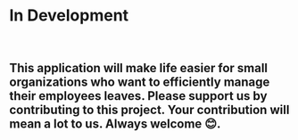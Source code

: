 <h1>In Development</h1>
<br>
<h2>
  This application will make life easier for small organizations who want to efficiently manage their employees leaves.
  Please support us by contributing to this project. Your contribution will mean a lot to us.
  Always welcome 😊.
